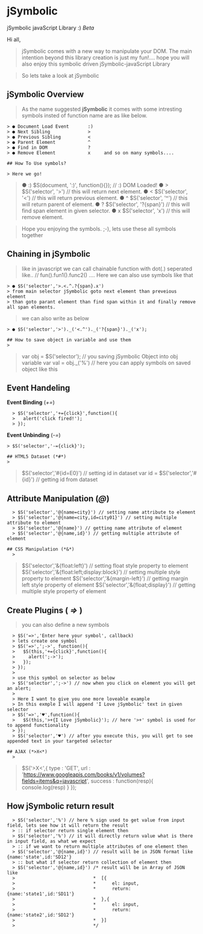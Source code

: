 # jSymbolic
jSymbolic javaScript Library :)  *Beta*

Hi all, 
  > jSymbolic comes with a new way to manipulate your DOM.
  > The main intention beyond this library creation is just my fun!....
    hope you will also enjoy this symbolic driven jSymbolic-javaScript Library

  > So lets take a look at jSymbolic
  
  
## jSymbolic Overview

  > As the name suggested **jSymbolic** it comes with some 
  > intresting symbols insted of function name are as like below.
  ```
  > ● Document Load Event       :)
  > ● Next Sibling              >
  > ● Previous Sibling          <
  > ● Parent Element            ^
  > ● Find in DOM               ?
  > ● Remove Element            x     and so on many symbols....
  
## How To Use symbols?

  > Here we go!
  ```
  > ● :)      $S(document, ':)', function(){}); // :) DOM Loaded!
  > ● >       $S('selector', '>') // this will return next element.
  > ● <       $S('selector', '<') // this will return previous element.
  > ● ^       $S('selector', '^') // this will return parent of element.
  > ● ?       $S('selector', '?{span}') // this will find span element in given selector.
  > ● x       $S('selector', 'x') // this will remove element.
  
  > Hope you enjoying the symbols.  ;-),  lets use these all symbols together
  
## Chaining in jSymbolic
  
  > like in javascript we can call chainable function with dot(.) seperated like..
    // fun().fun1().func2() .... 
  > Here we can also use symbols like that
  ```
  > ● $S('selector','>.<.^.?{span}.x')
  > from main selector jSymbolic goto next element than preveious element
  > than goto parant element than find span within it and finally remove all span elements.
  ```
  > we can also write as below 
  ```
  > ● $S('selector','>')._('<.^')._('?{span}')._('x');
  
## How to save object in variable and use them
  >
```
  > var obj = $S('selector'); // you saving jSymbolic Object into obj variable
  > var val = obj._('%') // here you can apply symbols on saved object like this

## Event Handeling
  >
  **Event Binding** (*+=*)
```
  > $S('selector','+={click}',function(){
  >   alert('click fired!');
  > });
```
  **Event Unbinding** (*-=*)
  ```
  > $S('selector','-={click}');

## HTML5 Dataset (*#*)
  >
```
  > $S('selector','#{id=E0}') // setting id in dataset
  > var id = $S('selector','#{id}') // getting id from dataset
  
## Attribute Manipulation (*@*)
  >
```
  > $S('selector','@{name=city}') // setting name attribute to element
  > $S('selector','@{name=city,id=city01}') // setting multiple attribute to element
  > $S('selector','@{name}') // getting name attribute of element
  > $S('selector','@{name,id}') // getting multiple attribute of element
  
## CSS Manipulation (*&*)
  >
```
  > $S('selector','&{float:left}') // setting float style property to element
  > $S('selector','&{float:left;display:block}') // setting multiple style property to element
  > $S('selector','&{margin-left}') // getting margin left style property of element
  > $S('selector','&{float;display}') // getting multiple style property of element

## Create Plugins ( *=>* )
  > you can also define a new symbols
```
  > $S('=>','Enter here your symbol', callback)
  > lets create one symbol
  > $S('=>',';->', function(){
  >   $S(this,'+={click}',function(){
  >     alert(';->');
  >   });
  > });
  >
  > use this symbol on selector as below
  > $S('selector',';->') // now when you click on element you will get an alert;
  >
  > Here I want to give you one more loveable example
  > In this exmple I will append 'I Love jSymbolic' text in given selector
  > $S('=>','♥',function(){
  >   $S(this,'>+{I Love jSymbolic}'); // here '>+' symbol is used for to append functionality
  > });
  > $S('selector','♥') // after you execute this, you will get to see appended text in your targeted selector

## AJAX (*>X<*)
  >
```
  > $S('>X<',{
  >   type : 'GET',
  >   url : 'https://www.googleapis.com/books/v1/volumes?fields=items&q=javascript',
  >   success : function(resp){
  >     console.log(resp)
  >   }
  > });

## How jSymbolic return result
  >
```
  > $S('selector','%') // here % sign used to get value from input field, lets see how it will return the result
  > :: if selector return single element then
  > $S('selector','%') // it will directly return value what is there in input field, as what we expect
  > :: if we want to return multiple attributes of one element then
  > $S('selector','@{name,id}') // result will be in JSON format like {name:'state',id:'SD12'}
  > :: but what if selector return collection of element then
  > $S('selector','@{name,id}') /* result will be in Array of JSON like 
  >                             *  [{
  >                             *      el: input, 
  >                             *      return: {name:'state1',id:'SD11'}
  >                             *  },{
  >                             *      el: input, 
  >                             *      return: {name:'state2',id:'SD12'}
  >                             *  }] 
  >                             */
